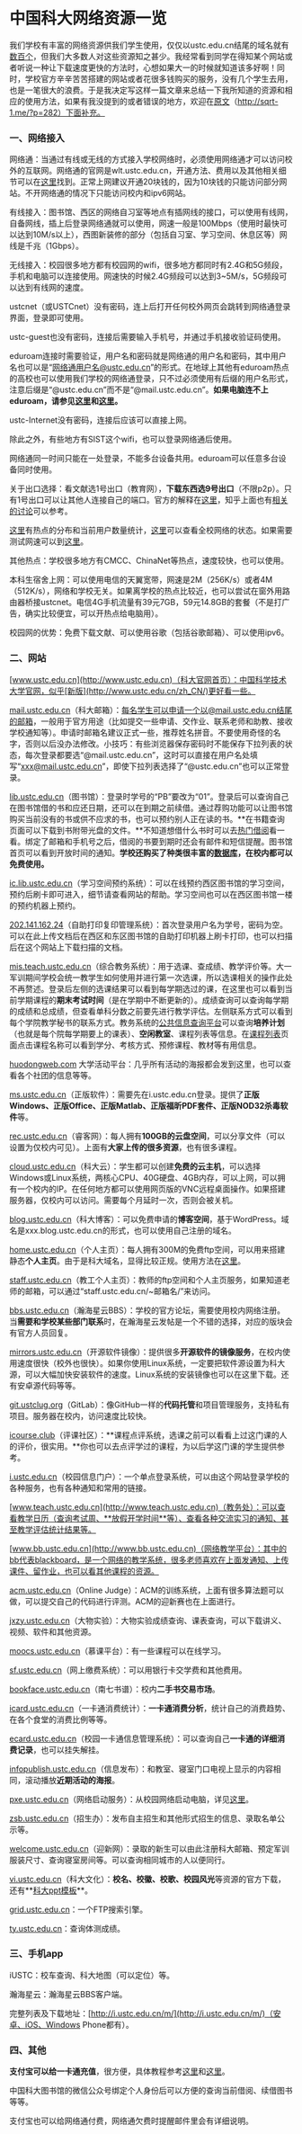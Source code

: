# 中国科大网络资源一览

我们学校有丰富的网络资源供我们学生使用，仅仅以ustc.edu.cn结尾的域名就有[数百个](http://webscan.360.cn/sub/index/?url=ustc.edu.cn)，但我们大多数人对这些资源知之甚少。我经常看到同学在得知某个网站或者听说一种让下载速度更快的方法时，心想如果大一的时候就知道该多好啊！同时，学校官方辛辛苦苦搭建的网站或者花很多钱购买的服务，没有几个学生去用，也是一笔很大的浪费。于是我决定写这样一篇文章来总结一下我所知道的资源和相应的使用方法，如果有我没提到的或者错误的地方，欢迎在[原文](http://sqrt-1.me/?p=282)（http://sqrt-1.me/?p=282）下面补充。

### 一、网络接入

网络通：当通过有线或无线的方式接入学校网络时，必须使用网络通才可以访问校外的互联网。网络通的官网是wlt.ustc.edu.cn，开通方法、费用以及其他相关细节可以在[这里](http://netfee.ustc.edu.cn/faq/)找到。正常上网建议开通20块钱的，因为10块钱的只能访问部分网站。不开网络通的情况下只能访问校内和ipv6网站。

有线接入：图书馆、西区的网络自习室等地点有插网线的接口，可以使用有线网，自备网线，插上后登录网络通就可以使用，网速一般是100Mbps（使用时最快可以达到10M/s以上），西图新装修的部分（包括自习室、学习空间、休息区等）网线是千兆（1Gbps）。

无线接入：校园很多地方都有校园网的wifi，很多地方都同时有2.4G和5G频段，手机和电脑可以连接使用。网速快的时候2.4G频段可以达到3~5M/s，5G频段可以达到有线网的速度。

ustcnet（或USTCnet）没有密码，连上后打开任何校外网页会跳转到网络通登录界面，登录即可使用。

ustc-guest也没有密码，连接后需要输入手机号，并通过手机接收验证码使用。

eduroam连接时需要验证，用户名和密码就是网络通的用户名和密码，其中用户名也可以是“网络通用户名@ustc.edu.cn”的形式。在地球上其他有eduroam热点的高校也可以使用我们学校的网络通登录，只不过必须使用有后缀的用户名形式，注意后缀是“@ustc.edu.cn”而不是“@mail.ustc.edu.cn”。**如果电脑连不上eduroam，请参见[这里](http://bbs.ustc.edu.cn/cgi/bbscon?bn=USTCnet&fn=M55948FC7&num=7079)和[这里](http://www.ecampus.fudan.edu.cn/2262/list.htm)。**

ustc-Internet没有密码，连接后应该可以直接上网。

除此之外，有些地方有SIST这个wifi，也可以登录网络通后使用。

网络通同一时间只能在一处登录，不能多台设备共用。eduroam可以任意多台设备同时使用。

关于出口选择：看文献选1号出口（教育网），**下载东西选9号出口**（不限p2p）。只有1号出口可以让其他人连接自己的端口。官方的解释在[这里](http://wlt.ustc.edu.cn/link.html)，知乎上面也有[相关的讨论](https://www.zhihu.com/question/38271609)可以参考。

[这里](http://linux.ustc.edu.cn/ap/)有热点的分布和当前用户数量统计，[这里](http://202.38.64.1/)可以查看全校网络的状态。如果需要测试网速可以到[这里](http://test.ustc.edu.cn/)。

其他热点：学校很多地方有CMCC、ChinaNet等热点，速度较快，也可以使用。

本科生宿舍上网：可以使用电信的天翼宽带，网速是2M（256K/s）或者4M（512K/s），网络和学校无关。如果离学校的热点比较近，也可以尝试在窗外用路由器桥接ustcnet。电信4G手机流量有39元7GB，59元14.8GB的套餐（不是打广告，确实比较便宜，可以开热点给电脑用）。

校园网的优势：免费下载文献、可以使用谷歌（包括谷歌邮箱）、可以使用ipv6。

### 二、网站

[www.ustc.edu.cn](http://www.ustc.edu.cn)（科大官网首页）：中国科学技术大学官网，似乎[新版](http://www.ustc.edu.cn/zh_CN/)更好看一些。

[mail.ustc.edu.cn](http://mail.ustc.edu.cn)（科大邮箱）：每名学生可以申请一个以@mail.ustc.edu.cn结尾的邮箱，一般用于官方用途（比如提交一些申请、交作业、联系老师和助教、接收学校通知等）。申请时邮箱名建议正式一些，推荐姓名拼音。不要使用奇怪的名字，否则以后没办法修改。小技巧：有些浏览器保存密码时不能保存下拉列表的状态，每次登录都要选“@mail.ustc.edu.cn”，这时可以直接在用户名处填写“xxx@mail.ustc.edu.cn”，即使下拉列表选择了“@ustc.edu.cn”也可以正常登录。

[lib.ustc.edu.cn](http://lib.ustc.edu.cn)（图书馆）：登录时学号的“PB”要改为“01”。登录后可以查询自己在图书馆借的书和应还日期，还可以在到期之前续借。通过荐购功能可以让图书馆购买当前没有的书或供不应求的书，也可以预约别人正在读的书。**在书籍查询页面可以下载到书附带光盘的文件。**不知道想借什么书时可以去[热门借阅](http://opac.lib.ustc.edu.cn/top/top_lend.php)看一看。绑定了邮箱和手机号之后，借阅的书要到期时还会有邮件和短信提醒。图书馆首页可以看到开放时间的通知。**学校还购买了种类很丰富的[数据库](http://lib.ustc.edu.cn/dbmap/)，在校内都可以免费使用。**

[ic.lib.ustc.edu.cn](http://ic.lib.ustc.edu.cn/)（学习空间预约系统）：可以在线预约西区图书馆的学习空间，预约后刷卡即可进入，细节请查看网站的帮助。学习空间也可以在西区图书馆一楼的预约机器上预约。

[202.141.162.24](http://202.141.162.24/)（自助打印复印管理系统）：首次登录用户名为学号，密码为空。可以在此上传文档后在西区和东区图书馆的自助打印机器上刷卡打印，也可以扫描后在这个网站上下载扫描的文档。

[mis.teach.ustc.edu.cn](http://mis.teach.ustc.edu.cn)（综合教务系统）：用于选课、查成绩、教学评价等。大一军训期间学校会统一教学生如何使用并进行第一次选课，所以选课相关的操作此处不再赘述。登录后左侧的选课结果可以看到每学期选过的课，在这里也可以看到当前学期课程的**期末考试时间**（是在学期中不断更新的）。成绩查询可以查询每学期的成绩和总成绩，但查看单科分数之前要先进行教学评估。左侧联系方式可以看到每个学院教学秘书的联系方式。教务系统的[公共信息查询平台](http://mis.teach.ustc.edu.cn/search_public.html)可以查询**培养计划**（也就是每个院每学期要上的课表）、**空闲教室**、课程列表等信息。在[课程列表](http://mis.teach.ustc.edu.cn/kbcx.do)页面点击课程名称可以看到学分、考核方式、预修课程、教材等有用信息。

[huodongweb.com](http://huodongweb.com/) 大学活动平台：几乎所有活动的海报都会发到这里，也可以查看各个社团的信息等等。

[ms.ustc.edu.cn](http://ms.ustc.edu.cn)（正版软件）：需要先在i.ustc.edu.cn登录。提供了**正版Windows、正版Office、正版Matlab、正版福昕PDF套件、正版NOD32杀毒软件**等。

[rec.ustc.edu.cn](http://rec.ustc.edu.cn)（睿客网）：每人拥有**100GB的云盘空间**，可以分享文件（可以设置为仅校内可见）。上面有**大家上传的很多资源**，也有很多课程。

[cloud.ustc.edu.cn](http://cloud.ustc.edu.cn)（科大云）：学生都可以创建**免费的云主机**，可以选择Windows或Linux系统，两核心CPU、40G硬盘、4GB内存，可以上网，可以拥有一个校内的IP。在任何地方都可以使用网页版的VNC远程桌面操作。如果搭建服务器，仅校内可以访问。需要每个月延时一次，否则会被关机。

[blog.ustc.edu.cn](http://blog.ustc.edu.cn)（科大博客）：可以免费申请的**博客空间**，基于WordPress。域名是xxx.blog.ustc.edu.cn的形式，也可以使用自己注册的域名。

[home.ustc.edu.cn](http://home.ustc.edu.cn)（个人主页）：每人拥有300M的免费ftp空间，可以用来搭建静态**个人主页**。由于是科大域名，显得比较正规。使用方法在[这里](http://home.ustc.edu.cn/)。

[staff.ustc.edu.cn](http://staff.ustc.edu.cn)（教工个人主页）：教师的ftp空间和个人主页服务，如果知道老师的邮箱，可以通过“staff.ustc.edu.cn/~邮箱名/”来访问。

[bbs.ustc.edu.cn](http://bbs.ustc.edu.cn)（瀚海星云BBS）：学校的官方论坛，需要使用校内网络注册。当**需要和学校某些部门联系**时，在瀚海星云发帖是一个不错的选择，对应的版块会有官方人员回复。

[mirrors.ustc.edu.cn](http://mirrors.ustc.edu.cn)（开源软件镜像）：提供很多**开源软件的镜像服务**，在校内使用速度很快（校外也很快）。如果你使用Linux系统，一定要把软件源设置为科大源，可以大幅加快安装软件的速度。Linux系统的安装镜像也可以在这里下载。还有安卓源代码等等。

[git.ustclug.org](http://git.ustclug.org)（GitLab）：像GitHub一样的**代码托管**和项目管理服务，支持私有项目。服务器在校内，访问速度比较快。

[icourse.club](https://icourse.club)（评课社区）：**课程点评系统，选课之前可以看看上过这门课的人的评价，很实用。**你也可以去点评学过的课程，为以后学这门课的学生提供参考。

[i.ustc.edu.cn](http://i.ustc.edu.cn)（校园信息门户）：一个单点登录系统，可以由这个网站登录学校的各种服务，也有各种通知和常用的链接。

[www.teach.ustc.edu.cn](http://www.teach.ustc.edu.cn)（教务处）：可以查看教学日历（查询考试周、**放假开学时间**等）、查看各种交流实习的通知、甚至教学评估统计结果等。

[www.bb.ustc.edu.cn](http://www.bb.ustc.edu.cn)（网络教学平台）：其中的bb代表blackboard，是一个网络的教学系统，很多老师喜欢在上面发通知、上传课件、留作业，也可以看其他课程的资源。

[acm.ustc.edu.cn](http://acm.ustc.edu.cn)（Online Judge）：ACM的训练系统，上面有很多算法题可以做，可以提交自己的代码进行评测。ACM的迎新赛也在上面进行。

[jxzy.ustc.edu.cn](http://jxzy.ustc.edu.cn)（大物实验）：大物实验成绩查询、课表查询，可以下载讲义、视频、软件和其他资源。

[moocs.ustc.edu.cn](http://moocs.ustc.edu.cn)（慕课平台）：有一些课程可以在线学习。

[sf.ustc.edu.cn](http://sf.ustc.edu.cn)（网上缴费系统）：可以用银行卡交学费和其他费用。

[bookface.ustc.edu.cn](http://bookface.ustc.edu.cn)（南七书谱）：校内**二手书交易市场**。

[icard.ustc.edu.cn](http://icard.ustc.edu.cn)（一卡通消费统计）：**一卡通消费分析**，统计自己的消费趋势、在各个食堂的消费比例等等。

[ecard.ustc.edu.cn](http://ecard.ustc.edu.cn)（校园一卡通信息管理系统）：可以查询自己**一卡通的详细消费记录**，也可以挂失解挂。

[infopublish.ustc.edu.cn](http://infopublish.ustc.edu.cn)（信息发布）：和教室、寝室门口电视上显示的内容相同，滚动播放**近期活动的海报**。

[pxe.ustc.edu.cn](http://pxe.ustc.edu.cn)（网络启动服务）：从校园网络启动电脑，详见[这里](https://lug.ustc.edu.cn/wiki/server/pxe/start)。

[zsb.ustc.edu.cn](http://zsb.ustc.edu.cn)（招生办）：发布自主招生和其他形式招生的信息、录取名单公示等。

[welcome.ustc.edu.cn](http://welcome.ustc.edu.cn)（迎新网）：录取的新生可以由此注册科大邮箱、预定军训服装尺寸、查询寝室房间等。可以查询相同城市的人以便同行。

[vi.ustc.edu.cn](http://vi.ustc.edu.cn)（科大文化）：**校名、校徽、校歌、校园风光**等资源的官方下载，还有**[科大ppt模板](http://vi.ustc.edu.cn/visual/201104/t20110428_104212.html)**。

[grid.ustc.edu.cn](http://grid.ustc.edu.cn)：一个FTP搜索引擎。

[ty.ustc.edu.cn](http://ty.ustc.edu.cn)：查询体测成绩。

### 三、手机app

iUSTC：校车查询、科大地图（可以定位）等。

瀚海星云：瀚海星云BBS客户端。

完整列表及下载地址：[http://i.ustc.edu.cn/m/](http://i.ustc.edu.cn/m/)（安卓、iOS、Windows Phone都有）。

### 四、其他

**支付宝可以给一卡通充值**，很方便，具体教程参考[这里](http://ustcnet.ustc.edu.cn/xyykt/fwzn/201501/P020150127370318796849.pdf)和[这里](http://bbs.ustc.edu.cn/cgi/bbscon?bn=SmartCard&fn=M541ED733&num=7519)。

中国科大图书馆的微信公众号绑定个人身份后可以方便的查询当前借阅、续借图书等等。

支付宝也可以给网络通付费，网络通欠费时提醒邮件里会有详细说明。